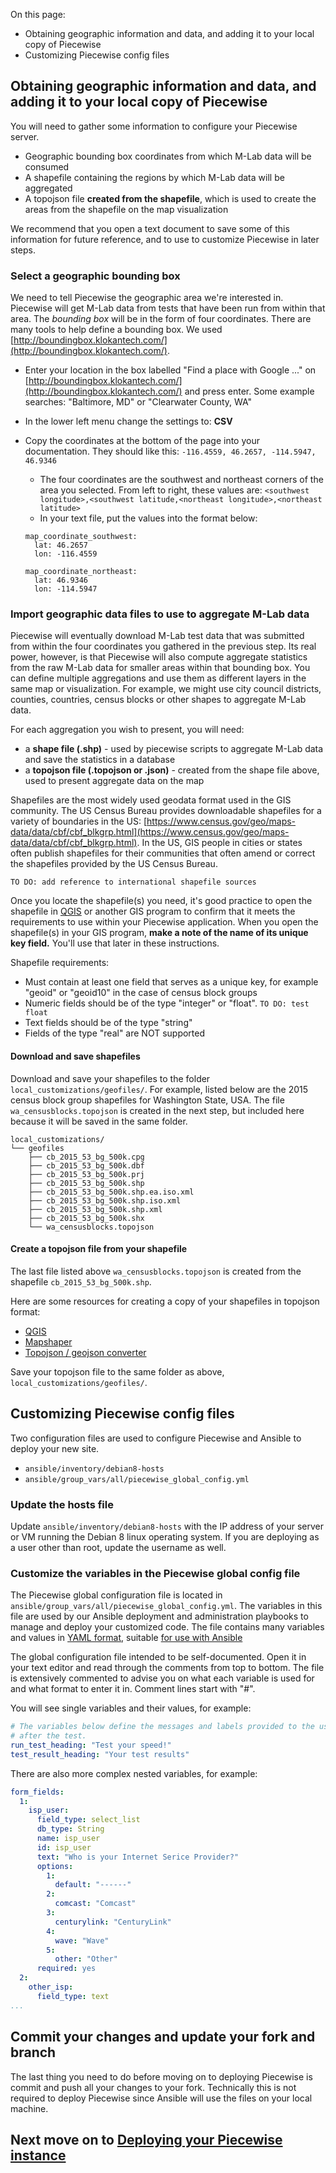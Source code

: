 On this page:

* Obtaining geographic information and data, and adding it to your local copy of Piecewise
* Customizing Piecewise config files

## Obtaining geographic information and data, and adding it to your local copy of Piecewise

You will need to gather some information to configure your Piecewise server. 

  * Geographic bounding box coordinates from which M-Lab data will be consumed
  * A shapefile containing the regions by which M-Lab data will be aggregated
  * A topojson file **created from the shapefile**, which is used to create the areas from the shapefile on the map visualization

We recommend that you open a text document to save some of this information for future reference, and to use to customize Piecewise in later steps.

### Select a geographic bounding box

We need to tell Piecewise the geographic area we're interested in. Piecewise will get M-Lab data from tests that have been run from within that area. The _bounding box_ will be in the form of four coordinates. There are many tools to help define a bounding box. We used [http://boundingbox.klokantech.com/](http://boundingbox.klokantech.com/). 
 
* Enter your location in the box labelled "Find a place with Google ..." on [http://boundingbox.klokantech.com/](http://boundingbox.klokantech.com/) and press enter. Some example searches: "Baltimore, MD" or "Clearwater County, WA"
* In the lower left menu change the settings to: **CSV**
* Copy the coordinates at the bottom of the page into your documentation. They should like this: ```-116.4559, 46.2657, -114.5947, 46.9346```
  * The four coordinates are the southwest and northeast corners of the area you selected. From left to right, these values are: ```<southwest longitude>,<southwest latitude,<northeast longitude>,<northeast latitude>```
  * In your text file, put the values into the format below:

  ```
  map_coordinate_southwest: 
    lat: 46.2657
    lon: -116.4559

  map_coordinate_northeast: 
    lat: 46.9346
    lon: -114.5947
  ```

### Import geographic data files to use to aggregate M-Lab data

Piecewise will eventually download M-Lab test data that was submitted from within the four coordinates you gathered in the previous step. Its real power, however, is that Piecewise will also compute aggregate statistics from the raw M-Lab data for smaller areas within that bounding box. You can define multiple aggregations and use them as different layers in the same map or visualization. For example, we might use city council districts, counties, countries, census blocks or other shapes to aggregate M-Lab data.
 
For each aggregation you wish to present, you will need:

* a **shape file (.shp)** - used by piecewise scripts to aggregate M-Lab data and save the statistics in a database
* a **topojson file (.topojson or .json)** - created from the shape file above, used to present aggregate data on the map

Shapefiles are the most widely used geodata format used in the GIS community. The US Census Bureau provides downloadable shapefiles for a variety of boundaries in the US: [https://www.census.gov/geo/maps-data/data/cbf/cbf_blkgrp.html](https://www.census.gov/geo/maps-data/data/cbf/cbf_blkgrp.html). In the US, GIS people in cities or states often publish shapefiles for their communities that often amend or correct the shapefiles provided by the US Census Bureau. 

```TO DO: add reference to international shapefile sources```

Once you locate the shapefile(s) you need, it's good practice to open the shapefile in [QGIS](http://www.qgis.org/en/site/) or another GIS program to confirm that it meets the requirements to use within your Piecewise application. When you open the shapefile(s) in your GIS program, **make a note of the name of its unique key field.** You'll use that later in these instructions.

Shapefile requirements:

* Must contain at least one field that serves as a unique key, for example "geoid" or "geoid10" in the case of census block groups
* Numeric fields should be of the type "integer" or "float". ```TO DO: test float```
* Text fields should be of the type "string"
* Fields of the type "real" are NOT supported

#### Download and save shapefiles

Download and save your shapefiles to the folder ```local_customizations/geofiles/```. For example, listed below are the 2015 census block group shapefiles for Washington State, USA. The file ```wa_censusblocks.topojson``` is created in the next step, but included here because it will be saved in the same folder.

```
local_customizations/
└── geofiles
    ├── cb_2015_53_bg_500k.cpg
    ├── cb_2015_53_bg_500k.dbf
    ├── cb_2015_53_bg_500k.prj
    ├── cb_2015_53_bg_500k.shp
    ├── cb_2015_53_bg_500k.shp.ea.iso.xml
    ├── cb_2015_53_bg_500k.shp.iso.xml
    ├── cb_2015_53_bg_500k.shp.xml
    ├── cb_2015_53_bg_500k.shx
    └── wa_censusblocks.topojson
```

#### Create a topojson file from your shapefile

The last file listed above ```wa_censusblocks.topojson``` is created from the shapefile ```cb_2015_53_bg_500k.shp```. 

Here are some resources for creating a copy of your shapefiles in topojson format:

* [QGIS](http://www.qgis.org/en/site/)
* [Mapshaper](http://mapshaper.org/)
* [Topojson / geojson converter](http://jeffpaine.github.io/geojson-topojson/)

Save your topojson file to the same folder as above, ```local_customizations/geofiles/```.

## Customizing Piecewise config files

Two configuration files are used to configure Piecewise and Ansible to deploy your new site. 

* ```ansible/inventory/debian8-hosts```
* ```ansible/group_vars/all/piecewise_global_config.yml```

### Update the hosts file

Update ```ansible/inventory/debian8-hosts``` with the IP address of your server or VM running the Debian 8 linux operating system. If you are deploying as a user other than root, update the username as well.

### Customize the variables in the Piecewise global config file

The Piecewise global configuration file is located in ```ansible/group_vars/all/piecewise_global_config.yml```. The variables in this file are used by our Ansible deployment and administration playbooks to manage and deploy your customized code. The file contains many variables and values in [YAML format](https://en.wikipedia.org/wiki/YAML), suitable [for use with Ansible](https://docs.ansible.com/ansible/YAMLSyntax.html.) 

The global configuration file intended to be self-documented. Open it in your text editor and read through the comments from top to bottom. The file is extensively commented to advise you on what each variable is used for and what format to enter it in. Comment lines start with "#". 

You will see single variables and their values, for example:

```yaml
# The variables below define the messages and labels provided to the user before and 
# after the test.
run_test_heading: "Test your speed!"
test_result_heading: "Your test results"
```

There are also more complex nested variables, for example:

```yaml
form_fields:
  1:
    isp_user:
      field_type: select_list
      db_type: String
      name: isp_user
      id: isp_user
      text: "Who is your Internet Serice Provider?"
      options:
        1:
          default: "------"
        2:
          comcast: "Comcast"
        3:
          centurylink: "CenturyLink"
        4:
          wave: "Wave"
        5:
          other: "Other"
      required: yes
  2:
    other_isp:
      field_type: text
...
```

## Commit your changes and update your fork and branch

The last thing you need to do before moving on to deploying Piecewise is commit and push all your changes to your fork. Technically this is not required to deploy Piecewise since Ansible will use the files on your local machine. 

## Next move on to [Deploying your Piecewise instance](deploy.md)
